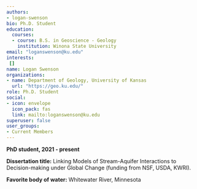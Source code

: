 ```yaml
---
authors:
- logan-swenson
bio: Ph.D. Student
education:
  courses:
  - course: B.S. in Geoscience - Geology
    institution: Winona State University
email: "loganswenson@ku.edu"
interests:
 []
name: Logan Swenson
organizations:
- name: Department of Geology, University of Kansas
  url: "https://geo.ku.edu/"
role: Ph.D. Student
social:
- icon: envelope
  icon_pack: fas
  link: mailto:loganswenson@ku.edu
superuser: false
user_groups:
- Current Members
---
```

**PhD student, 2021 - present**

**Dissertation title:** Linking Models of Stream-Aquifer Interactions to Decision-making under Global Change (funding from NSF, USDA, KWRI). 

**Favorite body of water:** Whitewater River, Minnesota